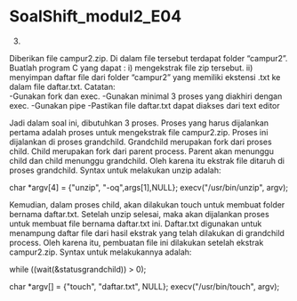 # SoalShift_modul2_E04

3. 
Diberikan file campur2.zip. Di dalam file tersebut terdapat folder “campur2”. 
Buatlah program C yang dapat :
i)  mengekstrak file zip tersebut.
ii) menyimpan daftar file dari folder “campur2” yang memiliki ekstensi .txt ke dalam file daftar.txt. 
Catatan:  
-Gunakan fork dan exec.
-Gunakan minimal 3 proses yang diakhiri dengan exec.
-Gunakan pipe
-Pastikan file daftar.txt dapat diakses dari text editor

Jadi dalam soal ini, dibutuhkan 3 proses. Proses yang harus dijalankan pertama adalah proses untuk mengekstrak file campur2.zip. Proses ini dijalankan di proses grandchild. Grandchild merupakan fork dari proses child. Child merupakan fork dari parent process. Parent akan menunggu child dan child menunggu grandchild. Oleh karena itu ekstrak file ditaruh di proses grandchild. Syntax untuk melakukan unzip adalah:

char *argv[4] = {"unzip", "-oq",args[1],NULL};
execv("/usr/bin/unzip", argv);

Kemudian, dalam proses child, akan dilakukan touch untuk membuat folder bernama daftar.txt. Setelah unzip selesai, maka akan dijalankan proses untuk membuat file bernama daftar.txt ini. Daftar.txt digunakan untuk menampung daftar file dari hasil ekstrak yang telah dilakukan di grandchild process. Oleh karena itu, pembuatan file ini dilakukan setelah ekstrak campur2.zip. Syntax untuk melakukannya adalah:

 while ((wait(&statusgrandchild)) > 0);
 
 char *argv[] = {"touch", "daftar.txt", NULL};
 execv("/usr/bin/touch", argv);


